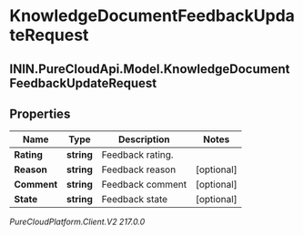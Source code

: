 # KnowledgeDocumentFeedbackUpdateRequest

## ININ.PureCloudApi.Model.KnowledgeDocumentFeedbackUpdateRequest

## Properties

|Name | Type | Description | Notes|
|------------ | ------------- | ------------- | -------------|
| **Rating** | **string** | Feedback rating. | |
| **Reason** | **string** | Feedback reason | [optional] |
| **Comment** | **string** | Feedback comment | [optional] |
| **State** | **string** | Feedback state | [optional] |



_PureCloudPlatform.Client.V2 217.0.0_
